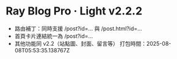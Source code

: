 # Ray Blog Pro · Light v2.2.2
- 路由補丁：同時支援 /post?id=... 與 /post.html?id=...
- 首頁卡片連結統一為 /post?id=...
- 其他功能同 v2.2（站點圖、封面、留言等）
打包時間：2025-08-08T05:53:35.138767Z
